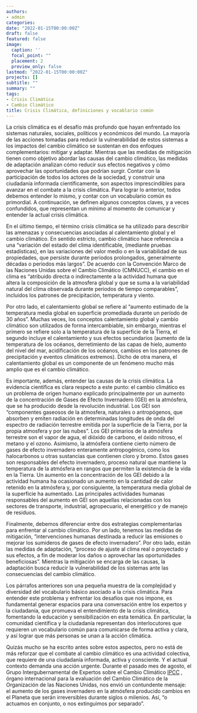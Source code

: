 ```yaml
---
authors:
- admin
categories:
date: "2022-01-15T00:00:00Z"
draft: false
featured: false
image:
  caption: ''
  focal_point: ""
  placement: 2
  preview_only: false
lastmod: "2022-01-15T00:00:00Z"
projects: []
subtitle: ""
summary: ""
tags:
- Crisis Climática
- Cambio Climático
title: Crisis Climática, definiciones y vocablario común
---
```


La crisis climática es el desafío más profundo que hayan enfrentado los sistemas naturales, sociales, políticos y económicos del mundo. La mayoría de las acciones tomadas para reducir la vulnerabilidad de estos sistemas a los impactos del cambio climático se sustentan en dos enfoques complementarios: mitigar y adaptar. Mientras que las medidas de mitigación tienen como objetivo abordar las causas del cambio climático, las medidas de adaptación analizan cómo reducir sus efectos negativos y cómo aprovechar las oportunidades que podrían surgir. Contar con la participación de todos los actores de la sociedad, y construir una ciudadanía informada científicamente, son aspectos imprescindibles para avanzar en el combate a la crisis climática. Para lograr lo anterior, todos debemos entender lo mismo, y contar con un vocabulario común es primordial. A continuación, se definen algunos conceptos claves, y a veces confundidos, que representan un mínimo al momento de comunicar y entender la actual crisis climática.

En el último tiempo, el término crisis climática se ha utilizado para describir las amenazas y consecuencias asociadas al calentamiento global y el cambio climático. En sentido estricto, cambio climático hace referencia a una “variación del estado del clima identificable, (mediante pruebas estadísticas), en las variaciones del valor medio o en la variabilidad de sus propiedades, que persiste durante periodos prolongados, generalmente décadas o periodos más largos”. De acuerdo con la Convención Marco de las Naciones Unidas sobre el Cambio Climático (CMNUCC), el cambio en el clima es “atribuido directa o indirectamente a la actividad humana que altera la composición de la atmosfera global y que se suma a la variabilidad natural del clima observada durante periodos de tiempo comparables”, incluidos los patrones de precipitación, temperatura y viento.

Por otro lado, el calentamiento global  se refiere al “aumento estimado de la temperatura media global en superficie promediada durante un período de 30 años”. Muchas veces, los conceptos calentamiento global y cambio climático son utilizados de forma intercambiable, sin embargo, mientras el primero se refiere solo a la temperatura de la superficie de la Tierra, el segundo incluye el calentamiento y sus efectos secundarios (aumento de la temperatura de los océanos, derretimiento de las capas de hielo, aumento del nivel del mar, acidificación de los océanos, cambios en los patrones de precipitación y eventos climáticos extremos). Dicho de otra manera, el calentamiento global es un componente de un fenómeno mucho más amplio que es el cambio climático. 

Es importante, además, entender las causas de la crisis climática. La evidencia científica es clara respecto a este punto: el cambio climático es un problema de origen humano explicado principalmente por un aumento de la concentración de Gases de Efecto Invernadero (GEI) en la atmósfera, que se ha producido desde la revolución industrial. Los GEI son “componentes gaseosos de la atmosfera, naturales o antropógenos, que absorben y emiten radiación en determinadas longitudes de onda del espectro de radiación terrestre emitida por la superficie de la Tierra, por la propia atmosfera y por las nubes”. Los GEI primarios de la atmósfera terrestre son el vapor de agua, el dióxido de carbono, el óxido nitroso, el metano y el ozono. Asimismo, la atmósfera contiene cierto número de gases de efecto invernadero enteramente antropogénico, como los halocarbonos u otras sustancias que contienen cloro y bromo. Estos gases son responsables del efecto invernadero, proceso natural que mantiene la temperatura de la atmósfera en rangos que permiten la existencia de la vida en la Tierra. Un aumento en la concentración de los GEI debido a la actividad humana ha ocasionado un aumento en la cantidad de calor retenido en la atmósfera y, por consiguiente, la temperatura media global de la superficie ha aumentado.	 Las principales actividades humanas responsables del aumento en GEI son aquellas relacionadas con los sectores de transporte, industrial, agropecuario, el energético y de manejo de residuos.

Finalmente, debemos diferenciar entre dos estrategias complementarias para enfrentar al cambio climático. Por un lado, tenemos las medidas de mitigación, “intervenciones humanas destinada a reducir las emisiones o mejorar los sumideros de gases de efecto invernadero”. Por otro lado, están las medidas de adaptación, “proceso de ajuste al clima real o proyectado y sus efectos, a fin de moderar los daños o aprovechar las oportunidades beneficiosas”. Mientras la mitigación se encarga de las causas, la adaptación busca reducir la vulnerabilidad de los sistemas ante las consecuencias del cambio climático.

Los párrafos anteriores son una pequeña muestra de la complejidad y diversidad del vocabulario básico asociado a la crisis climática. Para entender este problema y enfrentar los desafíos que nos impone, es fundamental generar espacios para una conversación entre los expertos y la ciudadanía, que promueva el entendimiento de la crisis climática, fomentando la educación y sensibilización en esta temática. En particular, la comunidad científica y la ciudadanía representan dos interlocutores que requieren un vocabulario común para comunicarse de forma activa y clara, y así lograr que más personas se unan a la acción climática.

Quizás mucho se ha escrito antes sobre estos aspectos, pero no está de más reforzar que el combate al cambio climático es una actividad colectiva, que requiere de una ciudadanía informada, activa y consciente. Y el actual contexto demanda una acción urgente.  Durante el pasado mes de agosto, el Grupo Intergubernamental de Expertos sobre el Cambio Climático [IPCC](https://www.ipcc.ch/) , órgano internacional para la evaluación del Cambio Climático de la Organización de las Naciones Unidas, nos envió un contundente mensaje: el aumento de los gases invernadero en la atmósfera producido cambios en el Planeta que serán irreversibles durante siglos o milenios. Así, “o actuamos en conjunto, o nos extinguimos por separado”.
